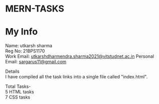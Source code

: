 # MERN-TASKS

 # My Info <br/>
Name: utkarsh sharma<br/>
Reg No: 21BPS1170<br/>
Work Email: utkarshdharmendra.sharma2021@vitstudnet.ac.in
Personal Email: sargarus11@gmail.com

Details<br/>
I have compiled all the task  links into a single file called "index.html".<br/>

Total Tasks-<br/>
5 HTML tasks<br/>
7 CSS tasks<br/>
